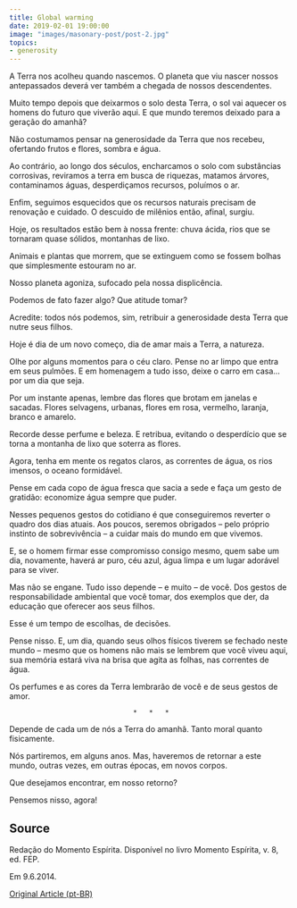 ```yaml
---
title: Global warming
date: 2019-02-01 19:00:00
image: "images/masonary-post/post-2.jpg"
topics: 
- generosity
---
```


A Terra nos acolheu quando nascemos. O planeta que viu nascer nossos
antepassados deverá ver também a chegada de nossos descendentes.

Muito tempo depois que deixarmos o solo desta Terra, o sol vai aquecer os
homens do futuro que viverão aqui. E que mundo teremos deixado para a geração
do amanhã?

Não costumamos pensar na generosidade da Terra que nos recebeu, ofertando
frutos e flores, sombra e água.

Ao contrário, ao longo dos séculos, encharcamos o solo com substâncias
corrosivas, reviramos a terra em busca de riquezas, matamos árvores,
contaminamos águas, desperdiçamos recursos, poluímos o ar.

Enfim, seguimos esquecidos que os recursos naturais precisam de renovação e
cuidado. O descuido de milênios então, afinal, surgiu.

Hoje, os resultados estão bem à nossa frente: chuva ácida, rios que se tornaram
quase sólidos, montanhas de lixo.

Animais e plantas que morrem, que se extinguem como se fossem bolhas que
simplesmente estouram no ar.

Nosso planeta agoniza, sufocado pela nossa displicência.

Podemos de fato fazer algo? Que atitude tomar?

Acredite: todos nós podemos, sim, retribuir a generosidade desta Terra que
nutre seus filhos.

Hoje é dia de um novo começo, dia de amar mais a Terra, a natureza.

Olhe por alguns momentos para o céu claro. Pense no ar limpo que entra em seus
pulmões. E em homenagem a tudo isso, deixe o carro em casa... por um dia que
seja.

Por um instante apenas, lembre das flores que brotam em janelas e sacadas.
Flores selvagens, urbanas, flores em rosa, vermelho, laranja, branco e amarelo.

Recorde desse perfume e beleza. E retribua, evitando o desperdício que se torna
a montanha de lixo que soterra as flores.

Agora, tenha em mente os regatos claros, as correntes de água, os rios imensos,
o oceano formidável.

Pense em cada copo de água fresca que sacia a sede e faça um gesto de gratidão:
economize água sempre que puder.

Nesses pequenos gestos do cotidiano é que conseguiremos reverter o quadro dos
dias atuais. Aos poucos, seremos obrigados – pelo próprio instinto de
sobrevivência – a cuidar mais do mundo em que vivemos.

E, se o homem firmar esse compromisso consigo mesmo, quem sabe um dia,
novamente, haverá ar puro, céu azul, água limpa e um lugar adorável para se
viver.

Mas não se engane. Tudo isso depende – e muito – de você. Dos gestos de
responsabilidade ambiental que você tomar, dos exemplos que der, da educação
que oferecer aos seus filhos.

Esse é um tempo de escolhas, de decisões.

Pense nisso. E, um dia, quando seus olhos físicos tiverem se fechado neste
mundo – mesmo que os homens não mais se lembrem que você viveu aqui, sua
memória estará viva na brisa que agita as folhas, nas correntes de água.

Os perfumes e as cores da Terra lembrarão de você e de seus gestos de amor.

                                   *   *   *

Depende de cada um de nós a Terra do amanhã. Tanto moral quanto fisicamente.

Nós partiremos, em alguns anos. Mas, haveremos de retornar a este mundo, outras
vezes, em outras épocas, em novos corpos.

Que desejamos encontrar, em nosso retorno?

Pensemos nisso, agora! 

## Source
Redação do Momento Espírita.
Disponível no livro Momento Espírita, v. 8, ed. FEP.

Em 9.6.2014.


[Original Article (pt-BR)](http://momento.com.br/pt/ler_texto.php?id=4158)
